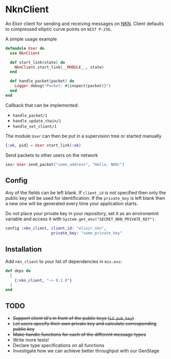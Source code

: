 # NknClient

An Elixir client for sending and receiving messages on [NKN](https://nkn.org).
Client defaults to compressed elliptic curve points on `NIST P-256`.

A simple usage example

```elixir
defmodule User do
  use NknClient

  def start_link(state) do
    NknClient.start_link(__MODULE__, state)
  end

  def handle_packet(packet) do
    Logger.debug("Packet: #{inspect(packet)}")
  end
end
```

Callback that can be implemented:

- `handle_packet/1`
- `handle_update_chain/1`
- `handle_set_client/1`

The module `User` can then be put in a supervision tree or started manually

```elixir
{:ok, pid} = User.start_link(:ok)
```

Send packets to other users on the network

```elixir
iex> User.send_packet("some_address", "Hello, NKN!")

```

## Config

Any of the fields can be left blank. If `client_id` is not specified then only the public key will be used for identification. If the `private_key` is left blank then a new one will be generated every time your application starts.

Do not place your private key in your repository, set it as an environemnt variable and access it with `System.get_env("SECRET_NKN_PRIVATE_KEY")`.

```elixir
config :nkn_client, client_id: "elixir_nkn",
                    private_key: "some_private_key"
```

## Installation

Add `nkn_client` to your list of dependencies in `mix.exs`:

```elixir
def deps do
  [
    {:nkn_client, "~> 0.1.0"}
  ]
end
```

## TODO

- ~~Support client id's in front of the public keys (`id.pub_key`)~~
- ~~Let users specify their own private key and calculate corresponding public key~~
- ~~Make handle functions for each of the different message types~~
- Write more tests!
- Declare type specifications on all functions
- Investigate how we can achieve better throughput with our GenStage